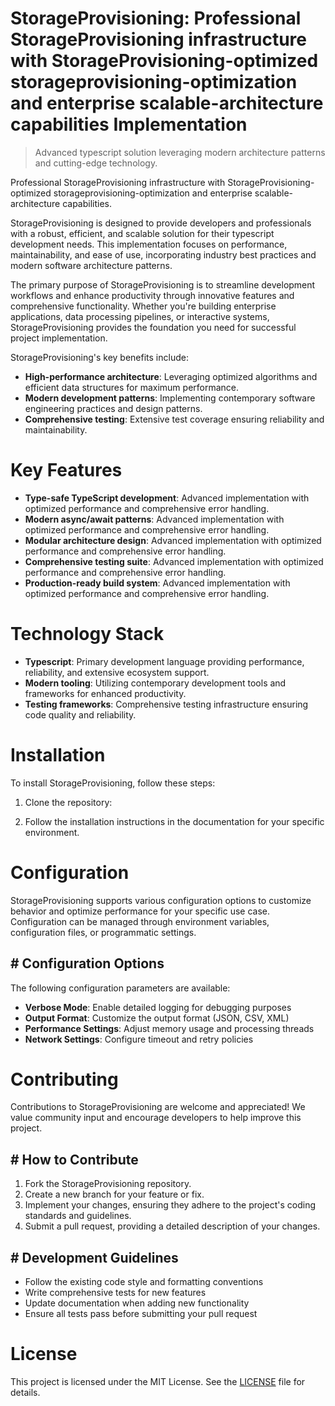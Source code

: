 <!-- fallback_StorageProvisioning_20250810030954_16164 -->

# StorageProvisioning: Professional StorageProvisioning infrastructure with StorageProvisioning-optimized storageprovisioning-optimization and enterprise scalable-architecture capabilities Implementation
> Advanced typescript solution leveraging modern architecture patterns and cutting-edge technology.

Professional StorageProvisioning infrastructure with StorageProvisioning-optimized storageprovisioning-optimization and enterprise scalable-architecture capabilities.

StorageProvisioning is designed to provide developers and professionals with a robust, efficient, and scalable solution for their typescript development needs. This implementation focuses on performance, maintainability, and ease of use, incorporating industry best practices and modern software architecture patterns.

The primary purpose of StorageProvisioning is to streamline development workflows and enhance productivity through innovative features and comprehensive functionality. Whether you're building enterprise applications, data processing pipelines, or interactive systems, StorageProvisioning provides the foundation you need for successful project implementation.

StorageProvisioning's key benefits include:

* **High-performance architecture**: Leveraging optimized algorithms and efficient data structures for maximum performance.
* **Modern development patterns**: Implementing contemporary software engineering practices and design patterns.
* **Comprehensive testing**: Extensive test coverage ensuring reliability and maintainability.

# Key Features

* **Type-safe TypeScript development**: Advanced implementation with optimized performance and comprehensive error handling.
* **Modern async/await patterns**: Advanced implementation with optimized performance and comprehensive error handling.
* **Modular architecture design**: Advanced implementation with optimized performance and comprehensive error handling.
* **Comprehensive testing suite**: Advanced implementation with optimized performance and comprehensive error handling.
* **Production-ready build system**: Advanced implementation with optimized performance and comprehensive error handling.

# Technology Stack

* **Typescript**: Primary development language providing performance, reliability, and extensive ecosystem support.
* **Modern tooling**: Utilizing contemporary development tools and frameworks for enhanced productivity.
* **Testing frameworks**: Comprehensive testing infrastructure ensuring code quality and reliability.

# Installation

To install StorageProvisioning, follow these steps:

1. Clone the repository:


2. Follow the installation instructions in the documentation for your specific environment.

# Configuration

StorageProvisioning supports various configuration options to customize behavior and optimize performance for your specific use case. Configuration can be managed through environment variables, configuration files, or programmatic settings.

## # Configuration Options

The following configuration parameters are available:

* **Verbose Mode**: Enable detailed logging for debugging purposes
* **Output Format**: Customize the output format (JSON, CSV, XML)
* **Performance Settings**: Adjust memory usage and processing threads
* **Network Settings**: Configure timeout and retry policies

# Contributing

Contributions to StorageProvisioning are welcome and appreciated! We value community input and encourage developers to help improve this project.

## # How to Contribute

1. Fork the StorageProvisioning repository.
2. Create a new branch for your feature or fix.
3. Implement your changes, ensuring they adhere to the project's coding standards and guidelines.
4. Submit a pull request, providing a detailed description of your changes.

## # Development Guidelines

* Follow the existing code style and formatting conventions
* Write comprehensive tests for new features
* Update documentation when adding new functionality
* Ensure all tests pass before submitting your pull request

# License

This project is licensed under the MIT License. See the [LICENSE](https://github.com/laurindoisaac/StorageProvisioning/blob/main/LICENSE) file for details.

